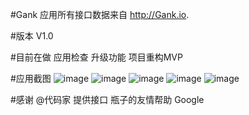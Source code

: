 #Gank
应用所有接口数据来自 http://Gank.io.

#版本
V1.0

#目前在做 
应用检查 升级功能 项目重构MVP

#应用截图
![image](https://github.com/leftcoding/GankLy/raw/master/art/img_1.png)
![image](https://github.com/leftcoding/GankLy/raw/master/art/img_2.png)
![image](https://github.com/leftcoding/GankLy/raw/master/art/img_3.png)
![image](https://github.com/leftcoding/GankLy/raw/master/art/img_4.png)
![image](https://github.com/leftcoding/GankLy/raw/master/art/img_5.png)

#感谢
@代码家 提供接口
瓶子的友情帮助
Google 
